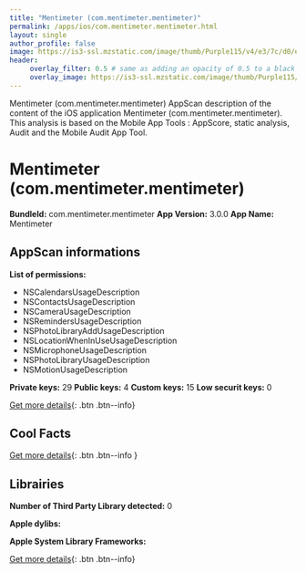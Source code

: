 ```yaml
---
title: "Mentimeter (com.mentimeter.mentimeter)"
permalink: /apps/ios/com.mentimeter.mentimeter.html
layout: single
author_profile: false
image: https://is3-ssl.mzstatic.com/image/thumb/Purple115/v4/e3/7c/d0/e37cd06c-8604-26c0-f824-d0ff431ec638/AppIcon-0-0-1x_U007emarketing-0-0-0-7-0-0-sRGB-0-0-0-GLES2_U002c0-512MB-85-220-0-0.png/512x512bb.jpg
header: 
     overlay_filter: 0.5 # same as adding an opacity of 0.5 to a black background
     overlay_image: https://is3-ssl.mzstatic.com/image/thumb/Purple115/v4/e3/7c/d0/e37cd06c-8604-26c0-f824-d0ff431ec638/AppIcon-0-0-1x_U007emarketing-0-0-0-7-0-0-sRGB-0-0-0-GLES2_U002c0-512MB-85-220-0-0.png/512x512bb.jpg
---
```

Mentimeter (com.mentimeter.mentimeter) AppScan description of the content of the iOS application Mentimeter (com.mentimeter.mentimeter). This analysis is based on the Mobile App Tools : AppScore, static analysis, Audit and the Mobile Audit App Tool.

# Mentimeter (com.mentimeter.mentimeter)

**BundleId:** com.mentimeter.mentimeter
**App Version:** 3.0.0
**App Name:** Mentimeter


## AppScan informations 

**List of permissions:** 
- NSCalendarsUsageDescription
- NSContactsUsageDescription
- NSCameraUsageDescription
- NSRemindersUsageDescription
- NSPhotoLibraryAddUsageDescription
- NSLocationWhenInUseUsageDescription
- NSMicrophoneUsageDescription
- NSPhotoLibraryUsageDescription
- NSMotionUsageDescription
  
  
**Private keys:** 29
**Public keys:** 4
**Custom keys:** 15
**Low securit keys:** 0
  
[Get more details](/pricing.html){: .btn .btn--info}

## Cool Facts

  
[Get more details](/pricing.html){: .btn .btn--info }

## Librairies 
**Number of Third Party Library detected:** 0


**Apple dylibs:**


**Apple System Library Frameworks:**


  
[Get more details](/pricing.html){: .btn .btn--info}

